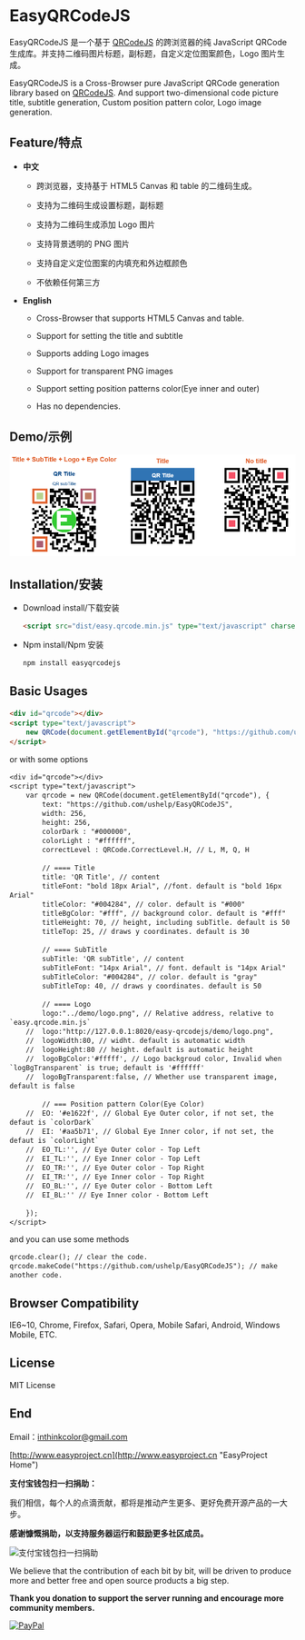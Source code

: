 # EasyQRCodeJS

EasyQRCodeJS 是一个基于 [QRCodeJS](https://github.com/davidshimjs/qrcodejs "QRCodeJS") 的跨浏览器的纯 JavaScript QRCode 生成库。并支持二维码图片标题，副标题，自定义定位图案颜色，Logo 图片生成。


EasyQRCodeJS is a Cross-Browser pure JavaScript QRCode generation library based on [QRCodeJS](https://github.com/davidshimjs/qrcodejs "QRCodeJS"). And support two-dimensional code picture title, subtitle generation, Custom position pattern color, Logo image generation.


## Feature/特点

- **中文**

	- 跨浏览器，支持基于 HTML5 Canvas 和 table 的二维码生成。
	
	- 支持为二维码生成设置标题，副标题
	
	- 支持为二维码生成添加 Logo 图片
	
	- 支持背景透明的 PNG 图片

    - 支持自定义定位图案的内填充和外边框颜色
	
	- 不依赖任何第三方


- **English**

	- Cross-Browser that supports HTML5 Canvas and table.
	
	- Support for setting the title and subtitle 
	
	- Supports adding Logo images 
	
	- Support for transparent PNG images

    - Support setting position patterns color(Eye inner and outer)
	
	- Has no dependencies.

## Demo/示例

![Demo](doc/images/demo.png)

## Installation/安装

- Download install/下载安装

	```HTML
	<script src="dist/easy.qrcode.min.js" type="text/javascript" charset="utf-8"></script>
	
	```

- Npm install/Npm 安装

	```BASH
	npm install easyqrcodejs
	```


## Basic Usages
```HTML
<div id="qrcode"></div>
<script type="text/javascript">
	new QRCode(document.getElementById("qrcode"), "https://github.com/ushelp/EasyQRCodeJS");
</script>
```

or with some options

```JS
<div id="qrcode"></div>
<script type="text/javascript">
	var qrcode = new QRCode(document.getElementById("qrcode"), {
		text: "https://github.com/ushelp/EasyQRCodeJS",
		width: 256,
		height: 256,
		colorDark : "#000000",
		colorLight : "#ffffff",
		correctLevel : QRCode.CorrectLevel.H, // L, M, Q, H
		
		// ==== Title
		title: 'QR Title', // content 
		titleFont: "bold 18px Arial", //font. default is "bold 16px Arial"
		titleColor: "#004284", // color. default is "#000"
		titleBgColor: "#fff", // background color. default is "#fff"
		titleHeight: 70, // height, including subTitle. default is 50
		titleTop: 25, // draws y coordinates. default is 30
		
		// ==== SubTitle
		subTitle: 'QR subTitle', // content
		subTitleFont: "14px Arial", // font. default is "14px Arial"
		subTitleColor: "#004284", // color. default is "gray"
		subTitleTop: 40, // draws y coordinates. default is 50
		
		// ==== Logo
		logo:"../demo/logo.png", // Relative address, relative to `easy.qrcode.min.js`
	//	logo:"http://127.0.0.1:8020/easy-qrcodejs/demo/logo.png", 
	//	logoWidth:80, // widht. default is automatic width
	//	logoHeight:80 // height. default is automatic height
	//	logoBgColor:'#fffff', // Logo backgroud color, Invalid when `logBgTransparent` is true; default is '#ffffff'
	//	logoBgTransparent:false, // Whether use transparent image, default is false
					
		// === Position pattern Color(Eye Color)
	//	EO: '#e1622f', // Global Eye Outer color, if not set, the defaut is `colorDark`
	//	EI: '#aa5b71', // Global Eye Inner color, if not set, the defaut is `colorLight`
	//	EO_TL:'', // Eye Outer color - Top Left 
	//	EI_TL:'', // Eye Inner color - Top Left 
	//	EO_TR:'', // Eye Outer color - Top Right 
	//	EI_TR:'', // Eye Inner color - Top Right 
	//	EO_BL:'', // Eye Outer color - Bottom Left 
	//	EI_BL:'' // Eye Inner color - Bottom Left 
		
	});
</script>
```

and you can use some methods

```JS
qrcode.clear(); // clear the code.
qrcode.makeCode("https://github.com/ushelp/EasyQRCodeJS"); // make another code.
```

## Browser Compatibility
IE6~10, Chrome, Firefox, Safari, Opera, Mobile Safari, Android, Windows Mobile, ETC.

## License
MIT License

## End

Email：<inthinkcolor@gmail.com>

[http://www.easyproject.cn](http://www.easyproject.cn "EasyProject Home")


**支付宝钱包扫一扫捐助：**

我们相信，每个人的点滴贡献，都将是推动产生更多、更好免费开源产品的一大步。

**感谢慷慨捐助，以支持服务器运行和鼓励更多社区成员。**

<img alt="支付宝钱包扫一扫捐助" src="http://www.easyproject.cn/images/s.png"  title="支付宝钱包扫一扫捐助"  height="256" width="256"></img>



We believe that the contribution of each bit by bit, will be driven to produce more and better free and open source products a big step.

**Thank you donation to support the server running and encourage more community members.**

[![PayPal](http://www.easyproject.cn/images/paypaldonation5.jpg)](https://www.paypal.me/easyproject/10 "Make payments with PayPal - it's fast, free and secure!")

